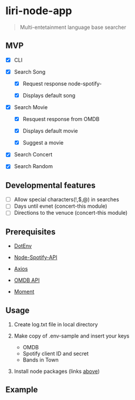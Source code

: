 # liri-node-app
> Multi-entetainment language base searcher


## MVP

- [x] CLI

- [x] Search Song

     - [x] Request response node-spotify-

     - [x] Displays default song 
      
- [x] Search Movie

     - [x] Resquest response from OMDB 

     - [x] Displays default movie

     - [x] Suggest a movie

- [x] Search Concert

- [x] Search Random

## Developmental features
- [ ] Allow special characters(!,$,@) in searches
- [ ] Days until evnet (concert-this module)
- [ ] Directions to the venuce (concert-this module)

## Prerequisites

   
   - [DotEnv](https://www.npmjs.com/package/dotenv)

   
   - [Node-Spotify-API](https://www.npmjs.com/package/node-spotify-api)

   
   - [Axios](https://www.npmjs.com/package/axios)

  
  - [OMDB API](http://www.omdbapi.com/)
  
  - [Moment](https://www.npmjs.com/package/moment)
  
 
  

## Usage

  1. Create log.txt file in local directory

  2. Make copy of .env-sample  and insert your keys
    
     - OMDB 
     - Spotify client ID and secret
     - Bands in Town

  4. Install node packages (links [above](Prerequisites))

  

## Example
